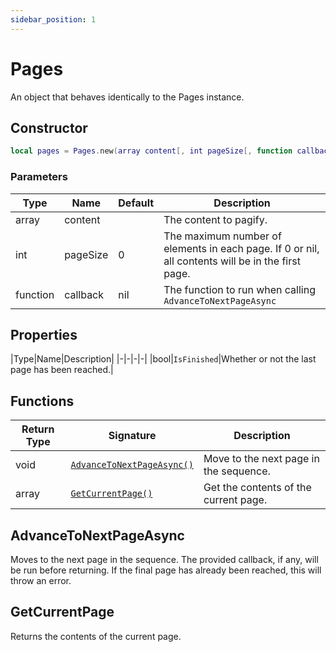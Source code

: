 ```yaml
---
sidebar_position: 1
---
```


# Pages

An object that behaves identically to the Pages instance.

## Constructor

```lua
local pages = Pages.new(array content[, int pageSize[, function callback]])
```

### Parameters

|Type|Name|Default|Description|
|-|-|-|-|
|array|content||The content to pagify.|
|int|pageSize|0|The maximum number of elements in each page. If 0 or nil, all contents will be in the first page.|
|function|callback|nil|The function to run when calling `AdvanceToNextPageAsync`|

## Properties

|Type|Name|Description|
|-|-|-|-|
|bool|`IsFinished`|Whether or not the last page has been reached.|

## Functions

|Return Type|Signature|Description|
|-|-|-|
|void|[`AdvanceToNextPageAsync()`](#advancetonextpageasync)|Move to the next page in the sequence.|
|array|[`GetCurrentPage()`](#getcurrentpage)|Get the contents of the current page.|

## AdvanceToNextPageAsync

Moves to the next page in the sequence. The provided callback, if any, will be run before returning. If the final page has already been reached, this will throw an error.

## GetCurrentPage

Returns the contents of the current page.
